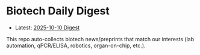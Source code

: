 # Biotech Daily Digest

- Latest: [2025-10-10 Digest](digest/2025-10-10.md)

This repo auto-collects biotech news/preprints that match our interests (lab automation, qPCR/ELISA, robotics, organ-on-chip, etc.).
